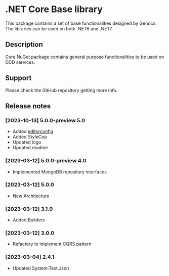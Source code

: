 # .NET Core Base library

This package contains a set of base functionalities designed by Genocs.
The libraries can be used on both .NET6 and .NET7.

## Description

Core NuGet package contains general purpose functionalities to be used on DDD services.


## Support

Please check the GitHub repository getting more info.


## Release notes

### [2023-10-13] 5.0.0-preview.5.0
- Added [editorconfig](https://editorconfig.org/)
- Added StyleCop
- Updated logo
- Updated readme

### [2023-03-12] 5.0.0-preview.4.0
- Implemented MongoDB repository interfaces

### [2023-03-12] 5.0.0
- New Architecture

### [2023-03-12] 3.1.0
- Added Builders

### [2023-03-12] 3.0.0
- Refactory to implement CQRS pattern

### [2023-03-04] 2.4.1
- Updated System.Text.Json
